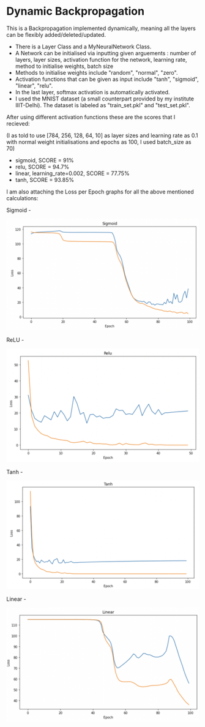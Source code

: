 # Dynamic Backpropagation
 This is a Backpropagation implemented dynamically, meaning all the layers can be flexibly added/deleted/updated.

 - There is a Layer Class and a MyNeuralNetwork Class.
 - A Network can be initialised via inputting given arguements : number of layers, layer sizes, activation function for the network, learning rate, method to initialise weights, batch size
 - Methods to initialise weights include "random", "normal", "zero".
 - Activation functions that can be given as input include "tanh", "sigmoid", "linear", "relu".
 - In the last layer, softmax activation is automatically activated.
 - I used the MNIST dataset (a small counterpart provided by my institute IIIT-Delhi). The dataset is labeled as "train_set.pkl" and "test_set.pkl".

 After using different activation functions these are the scores that I recieved:

 (I as told to use [784, 256, 128, 64, 10] as layer sizes and learning rate as 0.1 with normal weight initialisations and epochs as 100, I used batch_size as 70)

 - sigmoid,   SCORE = 91%
 - relu,      SCORE = 94.7%
 - linear, learning_rate=0.002,      SCORE = 77.75%
 - tanh,      SCORE = 93.85%
 
 I am also attaching the Loss per Epoch graphs for all the above mentioned calculations:

 Sigmoid - 

 ![alt text](https://github.com/GaganMalik025/Dynamic-Backpropagation/blob/main/Graphs/Sigmoid.png?raw=true)

 ReLU -

 ![alt text](https://github.com/GaganMalik025/Dynamic-Backpropagation/blob/main/Graphs/ReLU.png?raw=true)

 Tanh - 

 ![alt text](https://github.com/GaganMalik025/Dynamic-Backpropagation/blob/main/Graphs/Tanh.png?raw=true)

 Linear -

 ![alt text](https://github.com/GaganMalik025/Dynamic-Backpropagation/blob/main/Graphs/Linear.png?raw=true)




